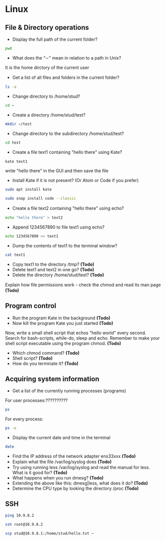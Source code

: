 # Linux
## File & Directory operations

* Display the full path of the current folder?

``` bash
pwd
```

* What does the “∼” mean in relation to a path in Unix?

It is the home dirctory of the current user

* Get a list of all ﬁles and folders in the current folder?

``` bash
ls -a
```

* Change directory to /home/stud?

``` bash
cd ~
```

* Create a directory /home/stud/test?

``` bash
mkdir ~/test
```

* Change directory to the subdirectory /home/stud/test?

``` bash
cd test
```

* Create a ﬁle text1 containing "hello there" using Kate?
```
kate text1
```
write "hello there" in the GUI and then save the file

* Install Kate if it is not present? (Or Atom or Code if you prefer)

``` bash
sudo apt install kate
```

``` bash
sudo snap install code --classic
```

* Create a ﬁle text2 containing "hello there" using echo?

``` bash
echo "hello there" > text2
```

* Append 1234567890 to file text1 using echo?

``` bash
echo 1234567890 >> text1
```
* Dump the contents of text1 to the terminal window?

``` bash
cat text1
```

* Copy text1 to the directory /tmp? **(Todo)**
* Delete text1 and text2 in one go? **(Todo)**
* Delete the directory /home/stud/test? **(Todo)**

Explain how ﬁle permissions work - check the chmod and read its man page **(Todo)**

## Program control

* Run the program Kate in the background **(Todo)**
* Now kill the program Kate you just started **(Todo)**

Now, write a small shell script that echos "hello world" every second. Search for bash-scripts, while-do, sleep and echo. Remember to make your shell script executable using the program chmod. **(Todo)**

* Which chmod command? **(Todo)**
* Shell script? **(Todo)**
* How do you terminate it? **(Todo)**

## Acquiring system information

* Get a list of the currently running processes (programs)

For user processes:??????????

``` bash
ps
```

For every process:

``` bash
ps -e
```

* Display the current date and time in the terminal

``` bash
date
```

* Find the IP address of the network adapter ens33xxx **(Todo)**
* Explain what the ﬁle /var/log/syslog does **(Todo)**
* Try using running less /var/log/syslog and read the manual for less. What is it good for? **(Todo)**
* What happens when you run dmesg? **(Todo)**
* Extending the above like this: dmesg|less, what does it do? **(Todo)**
* Determine the CPU type by looking the directory /proc **(Todo)**

## SSH

``` bash
ping 10.9.8.2
```
``` bash
ssh root@10.9.8.2
```

``` bash
scp stud@10.9.8.1:/home/stud/hello.txt ~
```
